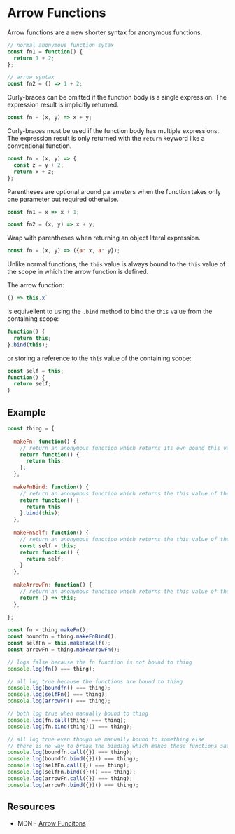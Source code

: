 # Arrow Functions

Arrow functions are a new shorter syntax for anonymous functions.
```javascript
// normal anonymous function sytax
const fn1 = function() {
  return 1 + 2;
};

// arrow syntax
const fn2 = () => 1 + 2;
```

Curly-braces can be omitted if the function body is a single expression.
The expression result is implicitly returned.
```javascript
const fn = (x, y) => x + y;
```

Curly-braces must be used if the function body has multiple expressions.
The expression result is only returned with the `return` keyword like a conventional function.
```javascript
const fn = (x, y) => {
  const z = y + 2;
  return x + z;
};
```

Parentheses are optional around parameters when the function takes only one parameter but required otherwise.
```javascript
const fn1 = x => x + 1;

const fn2 = (x, y) => x + y;
```

Wrap with parentheses when returning an object literal expression. 
```javascript
const fn = (x, y) => ({a: x, a: y});
```


Unlike normal functions, the `this` value is always bound to the `this` value of the scope in which the arrow function is defined.

The arrow function:
```javascript
() => this.x`
```
is equivellent to using the `.bind` method to bind the `this` value from the containing scope:
```javascript
function() {
  return this;
}.bind(this);
```
or storing a reference to the `this` value of the containing scope:
```javascript
const self = this;
function() {
  return self;
}
```

## Example

```javascript
const thing = {
  
  makeFn: function() {
    // return an anonymous function which returns its own bound this value -- not the this value of the method
    return function() {
      return this;
    };
  },
  
  makeFnBind: function() {
    // return an anonymous function which returns the this value of the method
    return function() {
      return this
    }.bind(this);
  },
  
  makeFnSelf: function() {
    // return an anonymous function which returns the this value of the method
    const self = this;
    return function() {
      return self;
    }
  },
  
  makeArrowFn: function() {
    // return an anonymous function which returns the this value of the method
    return () => this;
  },
  
};

const fn = thing.makeFn();
const boundfn = thing.makeFnBind();
const selfFn = this.makeFnSelf();
const arrowFn = thing.makeArrowFn();

// logs false because the fn function is not bound to thing
console.log(fn() === thing);

// all log true because the functions are bound to thing
console.log(boundfn() === thing);
console.log(selfFn() === thing);
console.log(arrowFn() === thing);

// both log true when manually bound to thing
console.log(fn.call(thing) === thing);
console.log(fn.bind(thing)() === thing);

// all log true even though we manually bound to something else
// there is no way to break the binding which makes these functions safe to call from any context
console.log(boundfn.call({}) === thing);
console.log(boundfn.bind({})() === thing);
console.log(selfFn.call({}) === thing);
console.log(selfFn.bind({})() === thing);
console.log(arrowFn.call({}) === thing);
console.log(arrowFn.bind({})() === thing);
```

## Resources

* MDN - [Arrow Funcitons](https://developer.mozilla.org/en/docs/Web/JavaScript/Reference/Functions/Arrow_functions)
